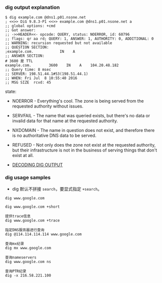 
### dig output explanation

```
$ dig example.com @dns1.p01.nsone.net
; <<>> DiG 9.8.3-P1 <<>> example.com @dns1.p01.nsone.net a
;; global options: +cmd
;; Got answer:
;; ->>HEADER<<- opcode: QUERY, status: NOERROR, id: 60796
;; flags: qr aa rd; QUERY: 1, ANSWER: 1, AUTHORITY: 0, ADDITIONAL: 0
;; WARNING: recursion requested but not available
;; QUESTION SECTION:
;example.com.            IN    A
;; ANSWER SECTION:
# 3600 是 TTL
example.com.        3600    IN    A    104.20.48.182
;; Query time: 8 msec
;; SERVER: 198.51.44.1#53(198.51.44.1)
;; WHEN: Fri Jul  8 10:55:40 2016
;; MSG SIZE  rcvd: 45
```

state:
* NOERROR - Everything's cool. The zone is being served from the requested authority without issues.
* SERVFAIL - The name that was queried exists, but there's no data or invalid data for that name at the requested authority.
* NXDOMAIN - The name in question does not exist, and therefore there is no authoritative DNS data to be served.
* REFUSED - Not only does the zone not exist at the requested authority, but their infrastructure is not in the business of serving things that don't exist at all.

* [DECODING DIG OUTPUT](https://ns1.com/blog/decoding-dig-output)

### dig usage samples

* dig 默认不拼接 `search`，要显式指定 `+search`。

```
dig www.google.com

dig www.google.com +short

提供trace信息
dig www.google.com +trace

指定DNS服务器进行查询
dig @114.114.114.114 www.google.com

查询mx纪录
dig mx www.google.com

查询nameservers
dig www.google.com ns

查询PTR纪录
dig -x 216.58.221.100
```
